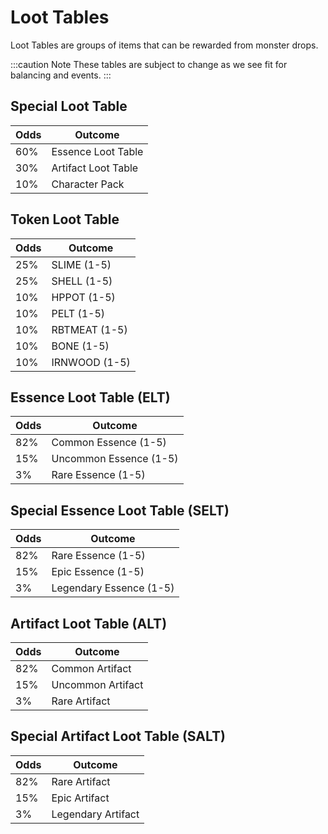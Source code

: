 # Loot Tables

Loot Tables are groups of items that can be rewarded from monster drops.

:::caution Note
These tables are subject to change as we see fit for balancing and events.
:::

## Special Loot Table

| Odds | Outcome             |
| ---- | ------------------- |
| 60%  | Essence Loot Table  |
| 30%  | Artifact Loot Table |
| 10%  | Character Pack      |

## Token Loot Table

| Odds | Outcome       |
| ---- | ------------- |
| 25%  | SLIME (1-5)   |
| 25%  | SHELL (1-5)   |
| 10%  | HPPOT (1-5)   |
| 10%  | PELT (1-5)    |
| 10%  | RBTMEAT (1-5) |
| 10%  | BONE (1-5)    |
| 10%  | IRNWOOD (1-5) |

## Essence Loot Table (ELT)

| Odds | Outcome                |
| ---- | ---------------------- |
| 82%  | Common Essence (1-5)   |
| 15%  | Uncommon Essence (1-5) |
| 3%   | Rare Essence (1-5)     |

## Special Essence Loot Table (SELT)

| Odds | Outcome                 |
| ---- | ----------------------- |
| 82%  | Rare Essence (1-5)      |
| 15%  | Epic Essence (1-5)      |
| 3%   | Legendary Essence (1-5) |

## Artifact Loot Table (ALT)

| Odds | Outcome           |
| ---- | ----------------- |
| 82%  | Common Artifact   |
| 15%  | Uncommon Artifact |
| 3%   | Rare Artifact     |

## Special Artifact Loot Table (SALT)

| Odds | Outcome            |
| ---- | ------------------ |
| 82%  | Rare Artifact      |
| 15%  | Epic Artifact      |
| 3%   | Legendary Artifact |
